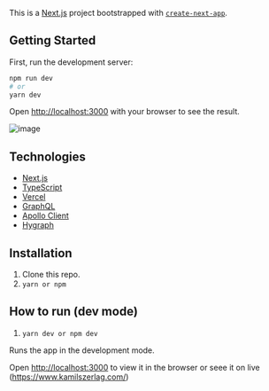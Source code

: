 This is a [Next.js](https://nextjs.org/) project bootstrapped with [`create-next-app`](https://github.com/vercel/next.js/tree/canary/packages/create-next-app).

## Getting Started

First, run the development server:

```bash
npm run dev
# or
yarn dev
```

Open [http://localhost:3000](http://localhost:3000) with your browser to see the result.

![image](https://user-images.githubusercontent.com/30775271/209815967-5ca3e870-bf78-4fd7-a517-631e9e220f4f.png)

## Technologies

- [Next.js](https://nextjs.org/)
- [TypeScript](https://www.typescriptlang.org/)
- [Vercel](https://vercel.com/)
- [GraphQL](https://graphql.org/)
- [Apollo Client](https://www.apollographql.com/)
- [Hygraph](https://hygraph.com/)

## Installation

1. Clone this repo.
2. `yarn or npm`

## How to run (dev mode)

1. `yarn dev or npm dev`

Runs the app in the development mode.

Open [http://localhost:3000](http://localhost:3000) to view it in the browser or seee it
on live (https://www.kamilszerlag.com/)
